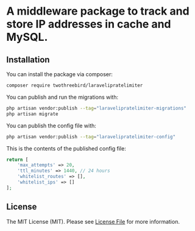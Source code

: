# A middleware package to track and store IP addresses in cache and MySQL.

## Installation

You can install the package via composer:

```bash
composer require twothreebird/laravelipratelimiter
```

You can publish and run the migrations with:

```bash
php artisan vendor:publish --tag="laravelipratelimiter-migrations"
php artisan migrate
```

You can publish the config file with:

```bash
php artisan vendor:publish --tag="laravelipratelimiter-config"
```

This is the contents of the published config file:

```php
return [
    'max_attempts' => 20,
    'ttl_minutes' => 1440, // 24 hours
    'whitelist_routes' => [],
    'whitelist_ips' => []
];
```

## License

The MIT License (MIT). Please see [License File](LICENSE.md) for more information.
